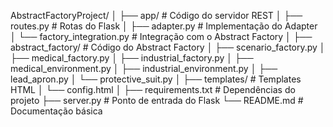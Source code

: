 AbstractFactoryProject/
│
├── app/                     # Código do servidor REST
│   ├── routes.py            # Rotas do Flask
│   ├── adapter.py           # Implementação do Adapter
│   └── factory_integration.py # Integração com o Abstract Factory
│
├── abstract_factory/        # Código do Abstract Factory
│   ├── scenario_factory.py
│   ├── medical_factory.py
│   ├── industrial_factory.py
│   ├── medical_environment.py
│   ├── industrial_environment.py
│   ├── lead_apron.py
│   └── protective_suit.py
│
├── templates/               # Templates HTML 
│   └── config.html
│
├── requirements.txt         # Dependências do projeto
├── server.py                # Ponto de entrada do Flask
└── README.md                # Documentação básica

